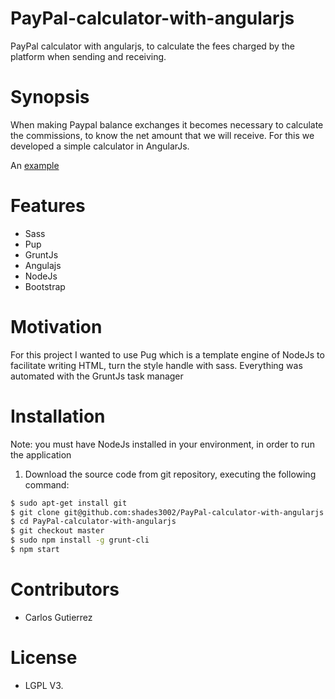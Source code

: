 # PayPal-calculator-with-angularjs
PayPal calculator with angularjs, to calculate the fees charged by the platform when sending and receiving.

# Synopsis

When making Paypal balance exchanges it becomes necessary to calculate the commissions, to know the net amount that we will receive. For this we developed a simple calculator in AngularJs.

An [example](http://url.com/ "Title")

# Features
* Sass
* Pup
* GruntJs
* Angulajs
* NodeJs
* Bootstrap

# Motivation

For this project I wanted to use Pug which is a template engine of NodeJs to facilitate writing HTML, turn the style handle with sass. Everything was automated with the GruntJs task manager

# Installation

Note: you must have NodeJs installed in your environment, in order to run the application

1. Download the source code from git repository, executing the following command:

```bash
$ sudo apt-get install git
$ git clone git@github.com:shades3002/PayPal-calculator-with-angularjs.git
$ cd PayPal-calculator-with-angularjs
$ git checkout master
$ sudo npm install -g grunt-cli
$ npm start
```

# Contributors
- Carlos Gutierrez

# License
- LGPL V3.

